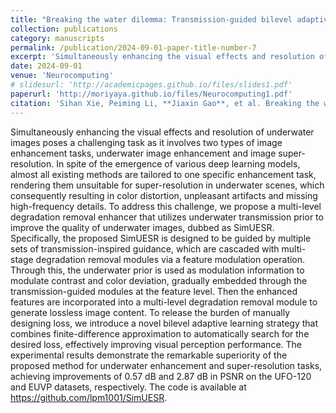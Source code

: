 ```yaml
---
title: "Breaking the water dilemma: Transmission-guided bilevel adaptive learning for underwater imagery"
collection: publications
category: manuscripts
permalink: /publication/2024-09-01-paper-title-number-7
excerpt: 'Simultaneously enhancing the visual effects and resolution of underwater images poses a challenging task as it involves two types of image enhancement tasks, underwater image enhancement and image super-resolution. In spite of the emergence of various deep learning models, almost all existing methods are tailored to one specific enhancement task, rendering them unsuitable for super-resolution in underwater scenes, which consequently resulting in color distortion, unpleasant artifacts and missing high-frequency details. To address this challenge, we propose a multi-level degradation removal enhancer that utilizes underwater transmission prior to improve the quality of underwater images, dubbed as SimUESR. Specifically, the proposed SimUESR is designed to be guided by multiple sets of transmission-inspired guidance, which are cascaded with multi-stage degradation removal modules via a feature modulation operation. Through this, the underwater prior is used as modulation information to modulate contrast and color deviation, gradually embedded through the transmission-guided modules at the feature level. Then the enhanced features are incorporated into a multi-level degradation removal module to generate lossless image content. To release the burden of manually designing loss, we introduce a novel bilevel adaptive learning strategy that combines finite-difference approximation to automatically search for the desired loss, effectively improving visual perception performance. The experimental results demonstrate the remarkable superiority of the proposed method for underwater enhancement and super-resolution tasks, achieving improvements of 0.57 dB and 2.87 dB in PSNR on the UFO-120 and EUVP datasets, respectively. The code is available at https://github.com/lpm1001/SimUESR.'
date: 2024-09-01
venue: 'Neurocomputing'
# slidesurl: 'http://academicpages.github.io/files/slides1.pdf'
paperurl: 'http://moriyaya.github.io/files/Neurocomputing1.pdf'
citation: 'Sihan Xie, Peiming Li, **Jiaxin Gao**, et al. Breaking the water dilemma: Transmission-guided bilevel adaptive learning for underwater imagery[J]. Neurocomputing, 2024: 127909.'
---
```


Simultaneously enhancing the visual effects and resolution of underwater images poses a challenging task as it involves two types of image enhancement tasks, underwater image enhancement and image super-resolution. In spite of the emergence of various deep learning models, almost all existing methods are tailored to one specific enhancement task, rendering them unsuitable for super-resolution in underwater scenes, which consequently resulting in color distortion, unpleasant artifacts and missing high-frequency details. To address this challenge, we propose a multi-level degradation removal enhancer that utilizes underwater transmission prior to improve the quality of underwater images, dubbed as SimUESR. Specifically, the proposed SimUESR is designed to be guided by multiple sets of transmission-inspired guidance, which are cascaded with multi-stage degradation removal modules via a feature modulation operation. Through this, the underwater prior is used as modulation information to modulate contrast and color deviation, gradually embedded through the transmission-guided modules at the feature level. Then the enhanced features are incorporated into a multi-level degradation removal module to generate lossless image content. To release the burden of manually designing loss, we introduce a novel bilevel adaptive learning strategy that combines finite-difference approximation to automatically search for the desired loss, effectively improving visual perception performance. The experimental results demonstrate the remarkable superiority of the proposed method for underwater enhancement and super-resolution tasks, achieving improvements of 0.57 dB and 2.87 dB in PSNR on the UFO-120 and EUVP datasets, respectively. The code is available at https://github.com/lpm1001/SimUESR.